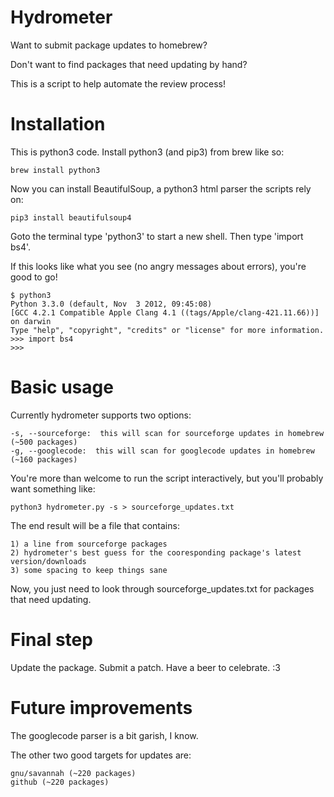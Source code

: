 
Hydrometer
==

Want to submit package updates to homebrew?

Don't want to find packages that need updating by hand?

This is a script to help automate the review process!


Installation
===

This is python3 code.  Install python3 (and pip3) from brew like so:

	brew install python3

Now you can install BeautifulSoup, a python3 html parser the scripts rely on:

	pip3 install beautifulsoup4

Goto the terminal type 'python3' to start a new shell.  Then type 'import bs4'.

If this looks like what you see (no angry messages about errors), you're good to go!

	$ python3
	Python 3.3.0 (default, Nov  3 2012, 09:45:08) 
	[GCC 4.2.1 Compatible Apple Clang 4.1 ((tags/Apple/clang-421.11.66))] on darwin
	Type "help", "copyright", "credits" or "license" for more information.
	>>> import bs4
	>>> 


Basic usage
===

Currently hydrometer supports two options:

	-s, --sourceforge:  this will scan for sourceforge updates in homebrew (~500 packages)
	-g, --googlecode:  this will scan for googlecode updates in homebrew (~160 packages)

You're more than welcome to run the script interactively, but you'll probably want something like:

	python3 hydrometer.py -s > sourceforge_updates.txt

The end result will be a file that contains:

	1) a line from sourceforge packages
	2) hydrometer's best guess for the cooresponding package's latest version/downloads
	3) some spacing to keep things sane

Now, you just need to look through sourceforge_updates.txt for packages that need updating.


Final step
===

Update the package.  Submit a patch.  Have a beer to celebrate. :3


Future improvements
===

The googlecode parser is a bit garish, I know.

The other two good targets for updates are:

	gnu/savannah (~220 packages)
	github (~220 packages)


